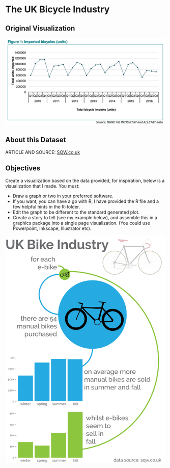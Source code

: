 # The UK Bicycle Industry
## Original Visualization
![imported bicycles units](original.png)

## About this Dataset

ARTICLE AND SOURCE: [SQW.co.uk](http://www.sqw.co.uk/files/6914/9406/9034/SQW_Economic_value_of_the_bicycle_industry_and_cycling_March_2017_FINAL.pdf)

## Objectives
Create a visualization based on the data provided, for inspiration, below is a visualization that I made. 
You must:
* Draw a graph or two in your preferred software.
* If you want, you can have a go with R, I have provided the R file and a few helpful hints in the R-folder.
* Edit the graph to be different to the standard generated plot.
* Create a story to tell (see my example below), and assemble this in a graphics package into a single page visualization. (You could use Powerpoint, Inkscape, Illustrator etc).

![andy visualization](andy.png)

